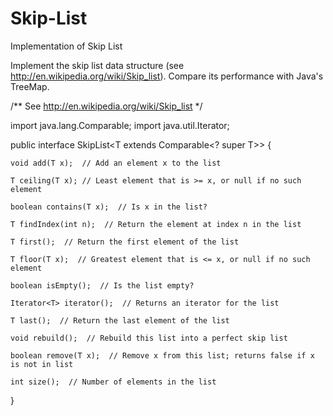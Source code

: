# Skip-List
Implementation of Skip List

Implement the skip list data structure (see http://en.wikipedia.org/wiki/Skip_list).
Compare its performance with Java's TreeMap.


/** See  http://en.wikipedia.org/wiki/Skip_list
 */

import java.lang.Comparable;
import java.util.Iterator;

public interface SkipList<T extends Comparable<? super T>> {

    void add(T x);  // Add an element x to the list

    T ceiling(T x); // Least element that is >= x, or null if no such element

    boolean contains(T x);  // Is x in the list?

    T findIndex(int n);  // Return the element at index n in the list

    T first();  // Return the first element of the list

    T floor(T x);  // Greatest element that is <= x, or null if no such element

    boolean isEmpty();  // Is the list empty?

    Iterator<T> iterator();  // Returns an iterator for the list

    T last();  // Return the last element of the list

    void rebuild();  // Rebuild this list into a perfect skip list

    boolean remove(T x);  // Remove x from this list; returns false if x is not in list

    int size();  // Number of elements in the list
}
